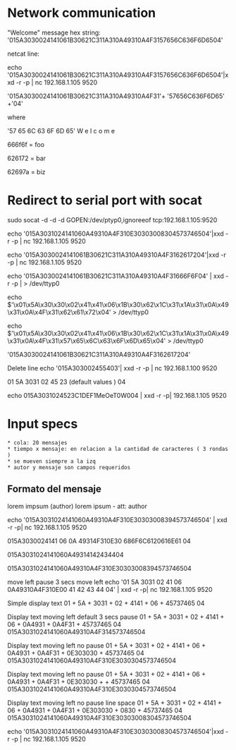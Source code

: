 # Network communication

"Welcome" message hex string: '015A3030024141061B30621C311A310A49310A4F3157656C636F6D6504'

netcat line:

echo '015A3030024141061B30621C311A310A49310A4F3157656C636F6D6504'|xxd -r -p | nc 192.168.1.105 9520

'015A3030024141061B30621C311A310A49310A4F31'+ '57656C636F6D65' +'04'

where

'57 65 6C 63 6F 6D 65'
 W  e  l  c  o  m  e

666f6f = foo

626172 = bar

62697a = biz

# Redirect to serial port with socat

sudo socat -d -d -d GOPEN:/dev/ptyp0,ignoreeof tcp:192.168.1.105:9520

echo '015A3031024141060A49310A4F310E30303008304573746504'|xxd -r -p | nc 192.168.1.105 9520

echo '015A3030024141061B30621C311A310A49310A4F3162617204'|xxd -r -p | nc 192.168.1.105 9520

echo '015A3030024141061B30621C311A310A49310A4F31666F6F04' | xxd -r -p | > /dev/ttyp0

echo $'\x01\x5A\x30\x30\x02\x41\x41\x06\x1B\x30\x62\x1C\x31\x1A\x31\x0A\x49\x31\x0A\x4F\x31\x62\x61\x72\x04' > /dev/ttyp0

echo $'\x01\x5A\x30\x30\x02\x41\x41\x06\x1B\x30\x62\x1C\x31\x1A\x31\x0A\x49\x31\x0A\x4F\x31\x57\x65\x6C\x63\x6F\x6D\x65\x04' > /dev/ttyp0

'015A3030024141061B30621C311A310A49310A4F3162617204'


Delete line
echo '015A303002455403'| xxd -r -p | nc 192.168.1.100 9520

01 5A 3031 02 45 23 (default values ) 04

echo 015A3031024523C1DEF1MeOeT0W004 | xxd -r -p| 192.168.1.105 9520


# Input specs

    * cola: 20 mensajes
    * tiempo x mensaje: en relacion a la cantidad de caracteres ( 3 rondas )
    * se mueven siempre a la izq
    * autor y mensaje son campos requeridos
    

## Formato del mensaje

lorem impsum (author)
lorem ipsum - att: author

echo '015A3031024141060A49310A4F310E30303008394573746504' | xxd -r -p| nc 192.168.1.105 9520


015A3030024141 06 0A 49314F310E30 686F6C6120616E61 04

015A3031024141060A49314142434404

015A3031024141060A49310A4F310E30303008394573746504

move left pause 3 secs move left
echo '01 5A 3031 02 41 06 0A49310A4F310E00  41 42 43 44 04' | xxd -r -p| nc 192.168.1.105 9520

Simple display text
01 + 5A + 3031 + 02 + 4141 + 06 + 45737465 04

Display text moving left default 3 secs pause
01 + 5A + 3031 + 02 + 4141 + 06 + 0A4931 + 0A4F31 + 45737465 04
015A3031024141060A49310A4F314573746504

Display text moving left no pause
01 + 5A + 3031 + 02 + 4141 + 06 + 0A4931 + 0A4F31 + 0E303030 + 45737465 04
015A3031024141060A49310A4F310E3030304573746504

Display text moving left no pause
01 + 5A + 3031 + 02 + 4141 + 06 + 0A4931 + 0A4F31 + 0E303030 +  + 45737465 04
015A3031024141060A49310A4F310E3030304573746504

Display text moving left no pause line space
01 + 5A + 3031 + 02 + 4141 + 06 + 0A4931 + 0A4F31 + 0E303030 + 0830 + 45737465 04
015A3031024141060A49310A4F310E30303008304573746504

echo '015A3031024141060A49310A4F310E30303008304573746504'|xxd -r -p | nc 192.168.1.105 9520